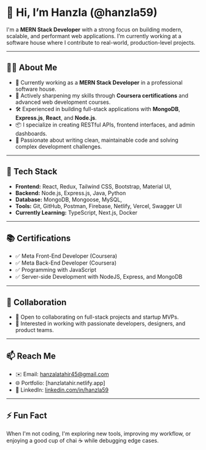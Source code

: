 # 👋 Hi, I’m Hanzla (@hanzla59)

I'm a **MERN Stack Developer** with a strong focus on building modern, scalable, and performant web applications. I’m currently working at a software house where I contribute to real-world, production-level projects.

---

## 👨‍💻 About Me

- 💼 Currently working as a **MERN Stack Developer** in a professional software house.
- 🌱 Actively sharpening my skills through **Coursera certifications** and advanced web development courses.
- 🛠️ Experienced in building full-stack applications with **MongoDB**, **Express.js**, **React**, and **Node.js**.
- 📦 I specialize in creating RESTful APIs, frontend interfaces, and admin dashboards.
- 🧪 Passionate about writing clean, maintainable code and solving complex development challenges.

---

## 🚀 Tech Stack

- **Frontend:** React, Redux, Tailwind CSS, Bootstrap, Material UI, 
- **Backend:** Node.js, Express.js, Java, Python
- **Database:** MongoDB, Mongoose, MySQL, 
- **Tools:** Git, GitHub, Postman, Firebase, Netlify, Vercel, Swagger UI
- **Currently Learning:** TypeScript, Next.js, Docker

---

## 📚 Certifications

- ✅ Meta Front-End Developer (Coursera)
- ✅ Meta Back-End Developer (Coursera)
- ✅ Programming with JavaScript
- ✅ Server-side Development with NodeJS, Express, and MongoDB

---

## 💬 Collaboration

- 💞️ Open to collaborating on full-stack projects and startup MVPs.
- 🚀 Interested in working with passionate developers, designers, and product teams.

---

## 📫 Reach Me

- ✉️ Email: hanzalatahir45@gmail.com
- 🌐 Portfolio: [hanzlatahir.netlify.app]
- 💼 LinkedIn: [linkedin.com/in/hanzla59](https://linkedin.com/in/hanzla59)

---

## ⚡ Fun Fact

When I'm not coding, I'm exploring new tools, improving my workflow, or enjoying a good cup of chai ☕ while debugging edge cases.

<!---
hanzla59/hanzla59 is a ✨ special ✨ repository because its `README.md` (this file) appears on your GitHub profile.
You can click the Preview link to take a look at your changes.
--->

